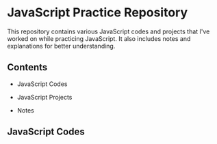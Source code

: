 # JavaScript Practice Repository

This repository contains various JavaScript codes and projects that I've worked on while practicing JavaScript. It also includes notes and explanations for better understanding.

## Contents

* JavaScript Codes


* JavaScript Projects


* Notes


## JavaScript Codes

